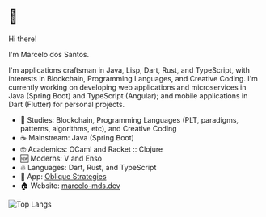 # 👋

Hi there!

I'm Marcelo dos Santos.

I'm applications craftsman in Java, Lisp, Dart, Rust, and TypeScript, with interests in Blockchain, Programming Languages, and Creative Coding. I'm currently working on developing web applications and microservices in Java (Spring Boot) and TypeScript (Angular); and mobile applications in Dart (Flutter) for personal projects.

- 📘 Studies: Blockchain, Programming Languages (PLT, paradigms, patterns, algorithms, etc), and Creative Coding
- ☕ Mainstream: Java (Spring Boot)
- 🤓 Academics: OCaml and Racket :: Clojure
- 🆕 Moderns: V and Enso
- 🔥 Languages: Dart, Rust, and TypeScript
- 📲 App: [Oblique Strategies](https://play.google.com/store/apps/details?id=com.github.mdssjc.oblique_strategies 'Oblique Strategies')
- 🏠 Website: [marcelo-mds.dev](https://marcelo-mds.dev/ 'marcelo-mds.dev')

![Top Langs](https://github-readme-stats.vercel.app/api/top-langs/?username=mdssjc&langs_count=10&layout=compact&theme=material-palenight)
